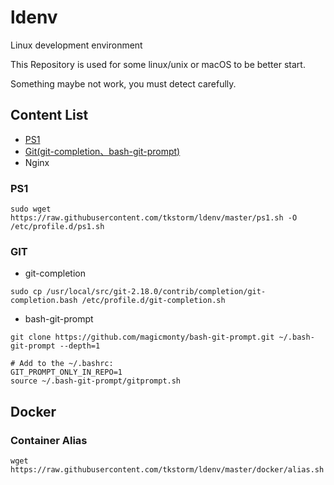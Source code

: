 # ldenv
Linux development environment

This Repository is used for some linux/unix or macOS to be better start.

Something maybe not work, you must detect carefully.

## Content List
- [PS1](#ps1)
- [Git(git-completion、bash-git-prompt)](#git)
- Nginx

### PS1
```
sudo wget https://raw.githubusercontent.com/tkstorm/ldenv/master/ps1.sh -O /etc/profile.d/ps1.sh
```

### GIT 
- git-completion

```
sudo cp /usr/local/src/git-2.18.0/contrib/completion/git-completion.bash /etc/profile.d/git-completion.sh
```

- bash-git-prompt
```
git clone https://github.com/magicmonty/bash-git-prompt.git ~/.bash-git-prompt --depth=1

# Add to the ~/.bashrc:
GIT_PROMPT_ONLY_IN_REPO=1
source ~/.bash-git-prompt/gitprompt.sh
```

## Docker

### Container Alias
```
wget https://raw.githubusercontent.com/tkstorm/ldenv/master/docker/alias.sh
```
